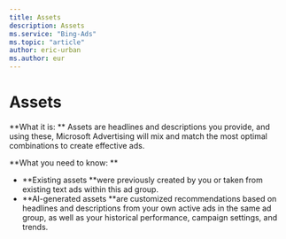 ```yaml
---
title: Assets
description: Assets
ms.service: "Bing-Ads"
ms.topic: "article"
author: eric-urban
ms.author: eur
---
```


# Assets

**What it is: ** Assets are headlines and descriptions you provide, and using these, Microsoft Advertising will mix and match the most optimal combinations to create effective ads.

**What you need to know: **

- **Existing assets **were previously created by you or taken from existing text ads within this ad group.
- **AI-generated assets **are customized recommendations based on headlines and descriptions from your own active ads in the same ad group, as well as your historical performance, campaign settings, and trends.


